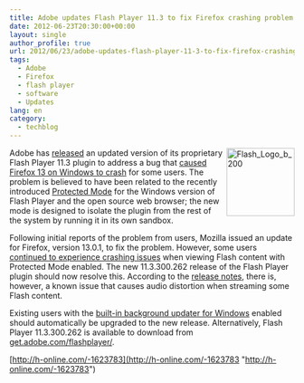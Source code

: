 ```yaml
---
title: Adobe updates Flash Player 11.3 to fix Firefox crashing problem
date: 2012-06-23T20:30:00+00:00
layout: single
author_profile: true
url: 2012/06/23/adobe-updates-flash-player-11-3-to-fix-firefox-crashing-problem/
tags:
  - Adobe
  - Firefox
  - flash player
  - software
  - Updates
lang: en
category: 
  - techblog
---
```

<a href="http://lh3.ggpht.com/-vrvE0aRCcSA/T-YgUVl3ebI/AAAAAAAAGWQ/fwZNQCu7d_c/s1600-h/Flash_Logo_b_200%25255B2%25255D.png" target="_blank"><img title="Flash_Logo_b_200" border="0" alt="Flash_Logo_b_200" align="right" src="http://lh5.ggpht.com/-bVuDcep4kKg/T-YgW4vjg5I/AAAAAAAAGWY/24MaLGvZ09Y/Flash_Logo_b_200_thumb.png?imgmax=800" width="120" height="120" /></a>Adobe has [released](http://blogs.adobe.com/sunil/2012/06/21/flash-player-1-3-issues-on-mozilla-firefox/) an updated version of its proprietary Flash Player 11.3 plugin to address a bug that [caused Firefox 13 on Windows to crash](http://www.h-online.com/news/item/Firefox-13-tripped-up-by-Flash-patch-Update-1619399.html) for some users. The problem is believed to have been related to the recently introduced [Protected Mode](http://blogs.adobe.com/asset/2012/06/inside-flash-player-protected-mode-for-firefox.html) for the Windows version of Flash Player and the open source web browser; the new mode is designed to isolate the plugin from the rest of the system by running it in its own sandbox. 

Following initial reports of the problem from users, Mozilla issued an update for Firefox, version 13.0.1, to fix the problem. However, some users [continued to experience crashing issues](https://bugzilla.mozilla.org/show_bug.cgi?id=747683#c46) when viewing Flash content with Protected Mode enabled. The new 11.3.300.262 release of the Flash Player plugin should now resolve this. According to the [release notes](http://helpx.adobe.com/flash-player/release-note/enduser-release-notes-11_3.html), there is, however, a known issue that causes audio distortion when streaming some Flash content. 

Existing users with the [built-in background updater for Windows](http://www.adobe.com/devnet/flashplayer/articles/background-updater-windows.html) enabled should automatically be upgraded to the new release. Alternatively, Flash Player 11.3.300.262 is available to download from [get.adobe.com/flashplayer/](http://get.adobe.com/flashplayer/). 

[http://h-online.com/-1623783](http://h-online.com/-1623783 "http://h-online.com/-1623783")